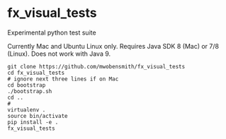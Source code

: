 # fx_visual_tests
Experimental python test suite

Currently Mac and Ubuntu Linux only.
Requires Java SDK 8 (Mac) or 7/8 (Linux). Does not work with Java 9.

    git clone https://github.com/mwobensmith/fx_visual_tests
    cd fx_visual_tests
    # ignore next three lines if on Mac
    cd bootstrap
    ./bootstrap.sh
    cd ..
    #
    virtualenv .
    source bin/activate
    pip install -e .
    fx_visual_tests
